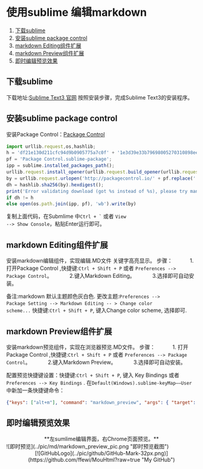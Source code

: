 # 使用sublime 编辑markdown
1. [下载sublime](#down_sublime)
2. [安装sublime package control](#install_package_control)
3. [markdown Editing组件扩展](#expand_editing)
4. [markdown Preview组件扩展](#expand_preview)
5. [即时编辑预览效果](#ontime_editor_preview)

## <span id = "down_sublime">下载sublime</span>
下载地址:<a href="http://www.sublimetext.com" target="_blank" title="Sublime Text3 官网">Sublime Text3 官网</a>
按照安装步骤，完成Sublime Text3的安装程序。

## <span id = "install_package_control">安装sublime package control</span>
安装Package Control：<a href="https://packagecontrol.io/installation" target="_blank" title="Package Control">Package Control</a>

```javascript
import urllib.request,os,hashlib;
h = 'df21e130d211cfc94d9b0905775a7c0f' + '1e3d39e33b79698005270310898eea76';
pf = 'Package Control.sublime-package';
ipp = sublime.installed_packages_path();
urllib.request.install_opener(urllib.request.build_opener(urllib.request.ProxyHandler()));
by = urllib.request.urlopen('http://packagecontrol.io/' + pf.replace(' ', '%20')).read();
dh = hashlib.sha256(by).hexdigest();
print('Error validating download (got %s instead of %s), please try manual install' % (dh, h)) 
if dh != h
else open(os.path.join(ipp, pf), 'wb').write(by)
```
复制上面代码，在Submlime 中<code>Ctrl + `</code> 或者 <code>View --> Show Console</code>，粘贴Enter运行即可。

## <span id = "expand_editing">markdown Editing组件扩展</span>
安装markdown编辑组件，实现编辑.MD文件 关键字高亮显示。
步骤：
&emsp;&emsp;&emsp;1. 打开Package Control ,快捷键:<code>Ctrl + Shift + P</code> 或者  <code>Preferences --> Package Control</code>。
&emsp;&emsp;&emsp;2.键入Markdown Editing。
&emsp;&emsp;&emsp;3.选择即可自动安装。
    
备注:markdown 默认主题颜色灰白色.
更改主题:<code>Preferences --> Package Setting --> Markdown Editing -- > Change color scheme...</code>
快捷键:<code>Ctrl + Shift + P</code>, 键入Change color scheme, 选择即可.


## <span id = "expand_preview">markdown Preview组件扩展</span>
安装markdown预览组件，实现在浏览器预览.MD文件。
步骤：
&emsp;&emsp;&emsp;1. 打开Package Control ,快捷键:<code>Ctrl + Shift + P</code> 或者  <code>Preferences --> Package Control</code>。
&emsp;&emsp;&emsp;2.键入Markdown Preview。
&emsp;&emsp;&emsp;3.选择即可自动安装。

配置预览快捷键设置：快捷键:<code>Ctrl + Shift + P</code>, 键入 Key Bindings 或者 <code>Preferences --> Key Bindings</code> .
在```Default(Windows).sublime-keyMap——User```中新加一条快捷键命令：
```json 
{"keys": ["alt+m"], "command": "markdown_preview", "args": { "target": "browser"}} 
```


## <span id = "install_package_control">即时编辑预览效果</span>
<center>**左sumlime编辑界面，右Chrome页面预览。**</center>
![即时预览](../pic/md/markdown_preview_pic.png "即时预览截图")


<!-- 语言代码高亮js片段 -->
<link rel="stylesheet" href="../css/light.css">
<script src="../js/light.min.js"></script>  
<script >hljs.initHighlightingOnLoad();</script>

<center>[![GitHubLogo](../pic/github/GitHub-Mark-32px.png)](https://github.com/ffewi/MouHtml?raw=true "My GitHub")</center>

